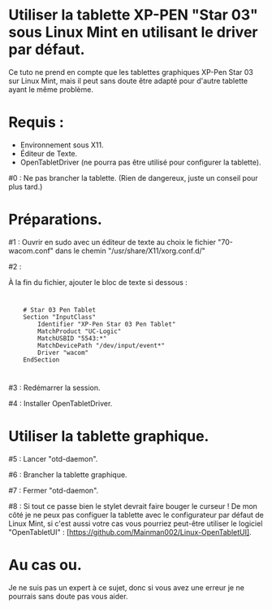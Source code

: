 # Utiliser la tablette XP-PEN "Star 03" sous Linux Mint en utilisant le driver par défaut.

Ce tuto ne prend en compte que les tablettes graphiques XP-Pen Star 03 sur Linux Mint, mais il peut sans doute être adapté pour d'autre tablette ayant le même problème. 


# Requis :
- Environnement sous X11.
- Éditeur de Texte.
- OpenTabletDriver (ne pourra pas être utilisé pour configurer la tablette).


#0 :
    Ne pas brancher la tablette. (Rien de dangereux, juste un conseil pour plus tard.)

# Préparations.

#1 :
    Ouvrir en sudo avec un éditeur de texte au choix le fichier "70-wacom.conf" dans le chemin "/usr/share/X11/xorg.conf.d/"

#2 :

 À la fin du fichier, ajouter le bloc de texte si dessous :
#	

	    # Star 03 Pen Tablet
	    Section "InputClass"
		    Identifier "XP-Pen Star 03 Pen Tablet"
	    	MatchProduct "UC-Logic"
	        MatchUSBID "5543:*"
	    	MatchDevicePath "/dev/input/event*"
	        Driver "wacom"
	    EndSection
#
#3 :
    Redémarrer la session.

#4 :
    Installer OpenTabletDriver.

# Utiliser la tablette graphique.

#5 :
    Lancer "otd-daemon".

#6 :
    Brancher la tablette graphique.

#7 :
    Fermer "otd-daemon".

#8 :
    Si tout ce passe bien le stylet devrait faire bouger le curseur ! 
    De mon côté je ne peux pas configuer la tablette avec le configurateur par défaut de Linux Mint, si c'est aussi votre cas vous pourriez peut-être utiliser le logiciel "OpenTabletUI" : [https://github.com/Mainman002/Linux-OpenTabletUI].

# Au cas ou.

 Je ne suis pas un expert à ce sujet, donc si vous avez une erreur je ne pourrais sans doute pas vous aider.
